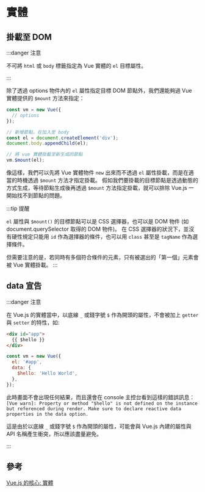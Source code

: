 # 實體

## 掛載至 DOM

:::danger 注意

不可將 `html` 或 `body` 標籤指定為 Vue 實體的 `el` 目標屬性。

:::

除了透過 options 物件內的 `el` 屬性指定目標 DOM 節點外，我們還能夠過 Vue 實體提供的 `$mount` 方法來指定：

```js
const vm = new Vue({
  // options
});

// 新增節點，在加入至 body
const el = document.createElement('div');
document.body.appendChild(el);

// 將 vue 實體掛載至新生成的節點
vm.$mount(el);
```

像這樣，我們可以先將 Vue 實體物件 `new` 出來而不透過 `el` 屬性掛載，而是在適當的時機透過 `$mount` 方法才指定掛載。
假如我們要掛載的目標節點是透過動態的方式生成，等待節點生成後再透過 `$mount` 方法指定掛載，就可以排除 Vue.js 一開始找不到節點的問題。

:::tip 提醒

`el` 屬性與 `$mount()` 的目標節點可以是 CSS 選擇器，也可以是 DOM 物件 (如 document.querySelector 取得的 DOM 物件)。
在 CSS 選擇器的狀況下，並沒有硬性規定只能用 `id` 作為選擇器的條件，也可以用 `class` 甚至是 `tagName` 作為選擇條件。

但需要注意的是，若同時有多個符合條件的元素，只有被選出的「第一個」元素會被 Vue 實體掛載。
:::

## data 宣告

:::danger 注意

在 Vue.js 的實體當中，以底線 `_` 或錢字號 `$` 作為開頭的屬性，不會被加上 `getter` 與 `setter` 的特性，如:

```html
<div id="app">
  {{ $hello }}
</div>
```

```js
const vm = new Vue({
  el: '#app',
  data: {
    $hello: 'Hello World',
  },
});
```

此時畫面不會出現任何結果，而且還會在 console 主控台看到這樣的錯誤訊息： `[Vue warn]: Property or method "$hello" is not defined on the instance but referenced during render. Make sure to declare reactive data properties in the data option.`

這是由於以底線 `_` 或錢字號 `$` 作為開頭的屬性，可能會與 Vue.js 內建的屬性與 API 名稱產生衝突，所以應該盡量避免。

:::

## 參考

[Vue.js 的核心: 實體](https://book.vue.tw/CH1/1-2.html)
